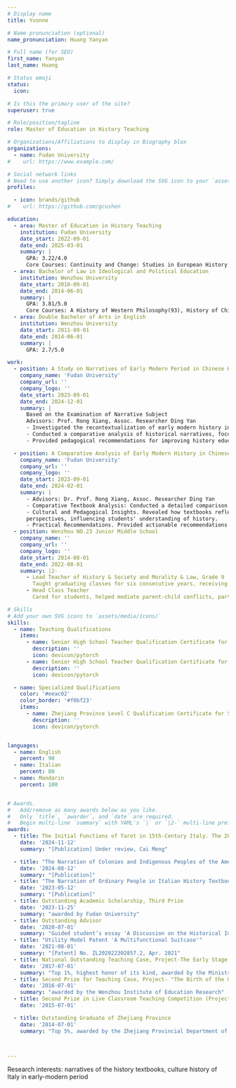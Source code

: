 ```yaml
---
# Display name
title: Yvonne

# Name pronunciation (optional)
name_pronunciation: Huang Yanyan

# Full name (for SEO)
first_name: Yanyan
last_name: Huang

# Status emoji
status:
  icon: 

# Is this the primary user of the site?
superuser: true

# Role/position/tagline
role: Master of Education in History Teaching

# Organizations/Affiliations to display in Biography blox
organizations:
  - name: Fudan University
#    url: https://www.example.com/

# Social network links
# Need to use another icon? Simply download the SVG icon to your `assets/media/icons/` folder.
profiles:

  - icon: brands/github
#    url: https://github.com/gcushen

education:
  - area: Master of Education in History Teaching
    institution: Fudan University
    date_start: 2022-09-01
    date_end: 2025-03-01
    summary: |
      GPA: 3.22/4.0 
      Core Courses: Continuity and Change: Studies in European History 1000-1750, Contemporary Western Historiography
  - area: Bachelor of Law in Ideological and Political Education
    institution: Wenzhou University
    date_start: 2010-09-01
    date_end: 2014-06-01
    summary: |
      GPA: 3.81/5.0 
      Core Courses: A History of Western Philosophy(93), History of Chinese Law(90),World History(86)
  - area: Double Bachelor of Arts in English
    institution: Wenzhou University
    date_start: 2011-09-01
    date_end: 2014-06-01
    summary: |
      GPA: 2.7/5.0 

work:
  - position: A Study on Narratives of Early Modern Period in Chinese High School History Textbooks
    company_name: 'Fudan University'
    company_url: ''
    company_logo: ''
    date_start: 2023-09-01
    date_end: 2024-12-01
    summary: |
      Based on the Examination of Narrative Subject                              
      Advisors: Prof. Rong Xiang, Assoc. Researcher Ding Yan   
      - Investigated the recontextualization of early modern history in high school textbooks, examining knowledge selection, modification, and narrative focus.
      - Conducted a comparative analysis of historical narratives, focusing on the depiction of key events and social groups such as revolutionaries and counter-revolutionaries, capitalists and workers, and colonizers and indigenous peoples.
      - Provided pedagogical recommendations for improving history education, emphasizing narrative diversity and inclusivity.

  - position: A Comparative Analysis of Early Modern History in Chinese and Italian High School Textbooks. A Study of the Chinese 'Unified' Edition and Italian Zanichelli Edition
    company_name: 'Fudan University'
    company_url: ''
    company_logo: ''
    date_start: 2023-09-01
    date_end: 2024-02-01
    summary: |
      - Advisors: Dr. Prof. Rong Xiang, Assoc. Researcher Ding Yan  
      - Comparative Textbook Analysis: Conducted a detailed comparison of Chinese and Italian history textbooks, focusing on content structure and thematic differences.
      - Cultural and Pedagogical Insights. Revealed how textbooks reflect each country's cultural and ideological
      perspectives, influencing students' understanding of history.
      - Practical Recommendations. Provided actionable recommendations for improving history textbook design, balancing national and global narratives.   
  - position: Wenzhou NO.23 Junior Middle School
    company_name: ''
    company_url: ''
    company_logo: ''
    date_start: 2014-08-01
    date_end: 2022-08-01
    summary: |2-
      - Lead Teacher of History & Society and Morality & Law, Grade 9
        Taught graduating classes for six consecutive years, receiving recognition as an 'Outstanding Teacher.' Delivered two public lessons on the topics "Global Resource Issues" and "Addressing China's Resource Issues,"(organized by the Wenzhou Lucheng District Institute of Education Research) ；Classroom recording of the project "The Early Stage of Socialist Construction" was featured on the official national education platform "Xuexi Qiangguo."
      - Head Class Teacher
        Cared for students, helped mediate parent-child conflicts, particularly supporting a student who was a victim of domestic violence.

# Skills
# Add your own SVG icons to `assets/media/icons/`
skills:
  - name: Teaching Qualifications
    items:
      - name: Senior High School Teacher Qualification Certificate for History
        description: ''
        icon: devicon/pytorch
      - name: Senior High School Teacher Qualification Certificate for Political Science
        description: ''
        icon: devicon/pytorch

  - name: Specialized Qualifications
    color: '#eeac02'
    color_border: '#f0bf23'
    items:
      - name: Zhejiang Province Level C Qualification Certificate for School Mental Health Teachers
        description: ''
        icon: devicon/pytorch


languages:
  - name: English
    percent: 90
  - name: Italian
    percent: 80
  - name: Mandarin
    percent: 100


# Awards.
#   Add/remove as many awards below as you like.
#   Only `title`, `awarder`, and `date` are required.
#   Begin multi-line `summary` with YAML's `|` or `|2-` multi-line prefix and indent 2 spaces below.
awards:
  - title: The Initial Functions of Tarot in 15th-Century Italy. The 2024 Annual Academic Conference of the Shanghai Society for World History.
    date: '2024-11-12'
    summary: "[Publication] Under review, Cai Meng"

  - title: "The Narration of Colonies and Indigenous Peoples of the Americas in the High School History Textbooks of China: A Study Based on the Perspective of 'Recontextualization'. 2nd History Teaching Forum organized by the History Teaching Editorial Department."
    date: '2024-08-12'
    summary: "[Publication]"
  - title: "The Narration of Ordinary People in Italian History Textbooks: A Case Study of the 'Zanichelli' Edition. The 2023 Annual Academic Conference of the Shanghai Society for World History."
    date: '2023-05-12'
    summary: "[Publication]"
  - title: Outstanding Academic Scholarship, Third Prize
    date: '2023-11-25'
    summary: "awarded by Fudan University"
  - title: Outstanding Advisor 
    date: '2020-07-01'
    summary: "Guided student’s essay 'A Discussion on the Historical Impact of Epidemics' , awarded by the Chinese Society of Education"
  - title: "Utility Model Patent 'A Multifunctional Suitcase'"
    date: '2021-08-01'
    summary: "[Patent] No. ZL202022302857.2, Apr. 2021"
  - title: National Outstanding Teaching Case, Project-The Early Stage of Socialist Construction
    date: '2017-07-01'
    summary: "Top 1%, highest honor of its kind, awarded by the Ministry of Education of China"
  - title: Second Prize for Teaching Case, Project- "The Birth of the United States"
    date: '2016-07-01'
    summary: "awarded by the Wenzhou Institute of Education Research"
  - title: Second Prize in Live Classroom Teaching Competition (Project- 'The Discovery of the Individual'), organized by the Wenzhou Institute of Education Research.
    date: '2015-07-01'

  - title: Outstanding Graduate of Zhejiang Province 
    date: '2014-07-01'
    summary: "Top 5%, awarded by the Zhejiang Provincial Department of Education"



---
```


Research interests: narratives of the history textbooks, culture history of Italy in early-modern period